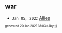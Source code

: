 ## war


* <code>Jan 05, 2022</code> [Allies](2022-01-05T07-33-18-allies.md)

<sup><sub>generated 20 Jan 2023 18:03:41 by <a href='https://github.com/senorprogrammer/til'>til</a></sub></sup>

